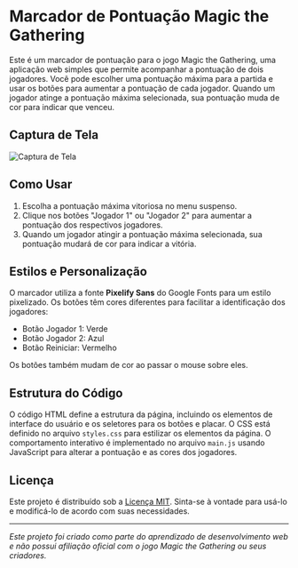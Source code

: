 # Marcador de Pontuação Magic the Gathering

Este é um marcador de pontuação para o jogo Magic the Gathering, uma aplicação web simples que permite acompanhar a pontuação de dois jogadores. Você pode escolher uma pontuação máxima para a partida e usar os botões para aumentar a pontuação de cada jogador. Quando um jogador atinge a pontuação máxima selecionada, sua pontuação muda de cor para indicar que venceu.

## Captura de Tela

![Captura de Tela](https://www.valhallast.cl/img/c/18-category_default.jpg)

## Como Usar

1. Escolha a pontuação máxima vitoriosa no menu suspenso.
2. Clique nos botões "Jogador 1" ou "Jogador 2" para aumentar a pontuação dos respectivos jogadores.
3. Quando um jogador atingir a pontuação máxima selecionada, sua pontuação mudará de cor para indicar a vitória.

## Estilos e Personalização

O marcador utiliza a fonte **Pixelify Sans** do Google Fonts para um estilo pixelizado. Os botões têm cores diferentes para facilitar a identificação dos jogadores:

- Botão Jogador 1: Verde
- Botão Jogador 2: Azul
- Botão Reiniciar: Vermelho

Os botões também mudam de cor ao passar o mouse sobre eles.

## Estrutura do Código

O código HTML define a estrutura da página, incluindo os elementos de interface do usuário e os seletores para os botões e placar. O CSS está definido no arquivo `styles.css` para estilizar os elementos da página. O comportamento interativo é implementado no arquivo `main.js` usando JavaScript para alterar a pontuação e as cores dos jogadores.

## Licença

Este projeto é distribuído sob a [Licença MIT](https://opensource.org/licenses/MIT). Sinta-se à vontade para usá-lo e modificá-lo de acordo com suas necessidades.

---

*Este projeto foi criado como parte do aprendizado de desenvolvimento web e não possui afiliação oficial com o jogo Magic the Gathering ou seus criadores.*